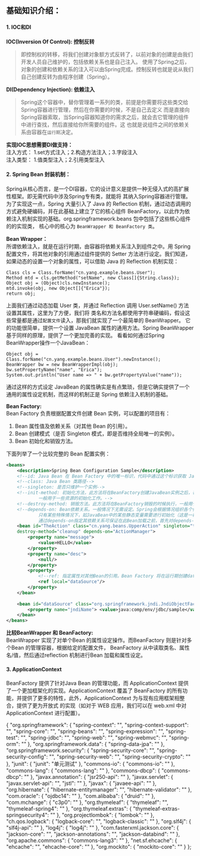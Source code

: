 ## 基础知识介绍： 

#### **1. IOC和DI**  

**IOC(Inversion Of Control): 控制反转**  
>即控制权的转移，将我们创建对象额方式反转了，以前对象的创建是由我们开发人员自己维护的，包括依赖关系也是自己注入。
使用了Spring之后，对象的创建和依赖关系的注入可以由Spring完成。控制反转也就是说从我们自己创建反转为由程序创建（Spring）。

**DI(Dependency Injection): 依赖注入**  
>Spring这个容器中，替你管理着一系列的类，前提是你需要将这些类交给Spring容器进行管理，然后在你需要的时候，不是自己去定义
而是直接向Spring容器索取，当Spring容器知道你的需求之后，就会去它管理的组件中进行查找，然后直接给你所需要的组件。这
也就是说组件之间的依赖关系由容器在`运行期`决定。

**实现IOC思想需要DI做支持：**  
注入方式： 1.set方式注入；2.构造方法注入；3.字段注入  
注入类型： 1.值类型注入；2.引用类型注入  

#### **2. Spring Bean 封装机制：**  
Spring从核心而言，是一个DI容器，它的设计意义是提供一种无侵入式的高扩展性框架。即无需代码中涉及Spring专有类，就能将
其纳入Spring容器进行管理。  
为了实现这一点，Spring 大量引入了 Java 的 Reflection 机制，通过动态调用的方式避免硬编码，并在此基础上建立了它的核心组件
BeanFactory，以此作为依赖注入机制实现的基础。org.springframework.beans 包中包括了这些核心组件的的实现类，
核心中的核心为 `BeanWrapper 和 BeanFactory 类`。  

**Bean Wrapper：**  
所谓依赖注入，就是在运行时期，由容器将依赖关系注入到组件之中。用 Spring 配置文件，将其他对象的引用通过组件提供的
Setter 方法进行设定。我们知道，如果动态的设置一个对象的属性，可以借助 Java 的 Reflection 机制实现：
```
Class cls = Class.forName("cn.yang.example.beans.User");
Method mtd = cls.getMethod("setName", new Class[]{String.class});
Object obj = (Object)cls.newInstance();
mtd.invoke(obj, new Object[]{"Erica"});
return obj;
```
上面我们通过动态加载 User 类，并通过 Reflection 调用 User.setName() 方法设置其属性，这里为了方便，我们将
类名和方法名都使用字符串硬编码，假设这些常量都是通过`配置文件`读入，那我们就实现了一个最简单的 BeanWrapper。
它的功能很简单，提供一个设置 JavaBean 属性的通用方法。Spring BeanWrapper 基于同样的原理，提供了一个更加完善的实现。
看看如何通过Spring BeanWrapper操作一个JavaBean：  
```
Object obj = Class.forName("cn.yang.example.beans.User").newInstance();
BeanWrapper bw = new BeanWrapperImpl(obj);
bw.setPropertyName("name", "Erica");
System.out.println("User name => " + bw.getPropertyValue("name"));
```
通过这样的方式设定 JavaBean 的属性确实是有点繁琐，但是它确实提供了一个通用的属性设定机制，而这样的机制正是 Spring 
依赖注入机制的基础。  

**Bean Factory:**  
Bean Factory 负责根据配置文件创建 Bean 实例，可以配置的项目有：  
1. Bean 属性值及依赖关系（对其他 Bean 的引用）。  
2. Bean 创建模式（是否 Singleton 模式，即是否维持全局唯一的实例）。  
3. Bean 初始化和销毁方法。  

下面列举了一个比较完整的 Bean 配置实例：  
```xml
<beans>
    <description>Spring Bean Configuration Sample</description>
    <!--id: Java Bean 在 Bean Factory 中的唯一标识，代码中通过这个标识获取 Java Bean 实例-->
    <!--class: Java Bean 类路径-->
    <!--singleton: 是否只维护一个实例-->
    <!--init-method: 初始化方法，此方法将在BeanFactory创建JavaBean实例之后，在向应用层返回引用之前执行。
            一般用于一些资源的初始化工作。-->
    <!--destroy-method: 销毁方法。此方法将在BeanFactory销毁的时候执行，一般用于资源释放。-->
    <!--depends-on: Bean依赖关系。一般情况下无需设定。Spring会根据情况组织各个依赖关系的构建工作
            只有某些特殊情况下，如JavaBean中的某些静态变量需要进行初始化（这是一种Bad Smell，应该在设计上应该避免）。
            通过depends-on指定其依赖关系可保证在此Bean加载之前，首先对depends-on所指定的资源进行加载。-->
    <bean id="TheAction" class="cn.yang.beans.UpperAction" singleton="true" init-method="init" 
    destroy-method="cleanup" depends-on="ActionManager">
        <property name="message">
            <value>HELLO</value>
        </property>
        <property name="desc">
            <null/>
        </property>
        <property>
            <!--ref: 指定属性对其他Bean的引用。Bean Factory 将在运行期创建dataSource bean实例，并将其引用传入TheAction Bean的dataSource属性-->
            <ref local="dataSource"/>
        </property>
    </bean>
    
    <bean id="dataSource" class="org.springframework.jndi.JndiObjectFactoryBean">
        <property name="jndiName"> <value>java:comp/env/jdbc/sample</value> </property>
    </bean>
</beans>
``` 

**比较BeanWrapper 和 BeanFactory:**  
BeanWrapper 实现了对单个Bean 的属性设定操作。而BeanFactory 则是针对多个Bean 的管理容器，根据给定的配置文件，
BeanFactory 从中读取类名、属性名/值，然后通过reflection 机制进行Bean 加载和属性设定。

#### **3. ApplicationContext**  
BeanFactory 提供了针对Java Bean 的管理功能，而 ApplicationContext 提供了一个更加框架化的实现。ApplicationContext
覆盖了 BeanFactory 的所有功能，并提供了更多的特性，此外，ApplicationContext 为与现有应用框架相整合，提供了更为开放式
的实现（如对于 WEB 应用，我们可以在 web.xml 中对 ApplicationContext 进行配置）。  




{
    "org.springframework": {
        "spring-context": "",
        "spring-context-support": "",
        "spring-core": "",
        "spring-beans": "",
        "spring-expression": "",
        "spring-test": "",
        "spring-jdbc": "",
        "spring-web": "",
        "spring-webmvc": "",
        "spring-orm": ""
    },
    "org.springframework.data": {
        "spring-data-jpa": ""
    },
    "org.springframework.security": {
        "spring-security-core": "",
        "spring-security-config": "",
        "spring-security-web": "",
        "spring-security-crypto": ""
    },
    "junit": {
        "junit": "单元测试"
    },
    "commons-io": {
        "commons-io": ""
    },
    "commons-lang": {
        "commons-lang": ""
    },
    "commons-dbcp": {
        "commons-dbcp": ""
    },
    "javax.annotation": {
        "jsr250-api": ""
    },
    "javax.servlet": {
        "javax.servlet-api": "",
        "jstl": ""
    },
    "javax": {
        "javaee-api": ""
    },
    "org.hibernate": {
        "hibernate-entitymanager": "",
        "hibernate-validator": ""
    },
    "com.oracle": {
        "ojdbc14": ""
    },
    "com.alibaba": {
        "druid": ""
    },
    "com.mchange": {
        "c3p0": ""
    },
    "org.thymeleaf": {
        "thymeleaf": "",
        "thymeleaf-spring4": ""
    },
    "org.thymeleaf.extras": {
        "thymeleaf-extras-springsecurity4": ""
    },
    "org.projectlombok": {
        "lombok": ""
    },
    "ch.qos.logback": {
        "logback-core": "",
        "logback-classic": ""
    },
    "org.slf4j": {
        "slf4j-api": ""
    },
    "log4j": {
        "log4j": ""
    },
    "com.fasterxml.jackson.core": {
        "jackson-core": "",
        "jackson-annotations": "",
        "jackson-databind": ""
    },
    "org.apache.commons": {
        "commons-lang3": ""
    },
    "net.sf.ehcache": {
        "ehcache": "",
        "ehcache-core": ""
    },
    "org.mockito": {
        "mockito-core": ""
    }
};

